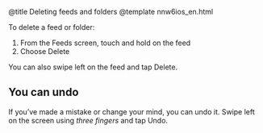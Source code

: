 @title Deleting feeds and folders
@template nnw6ios_en.html

To delete a feed or folder:

1. From the Feeds screen, touch and hold on the feed
2. Choose Delete

You can also swipe left on the feed and tap Delete.


You can undo
------------

If you’ve made a mistake or change your mind, you can undo it. Swipe left on the screen using *three fingers* and tap Undo.